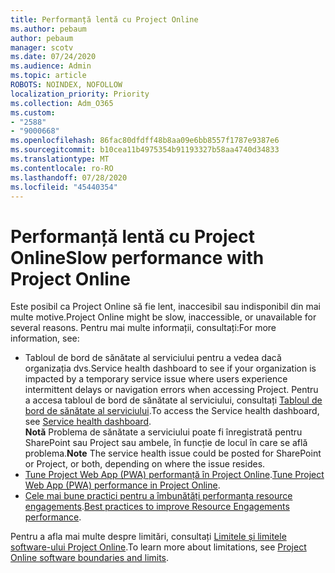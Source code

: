 ```yaml
---
title: Performanță lentă cu Project Online
ms.author: pebaum
author: pebaum
manager: scotv
ms.date: 07/24/2020
ms.audience: Admin
ms.topic: article
ROBOTS: NOINDEX, NOFOLLOW
localization_priority: Priority
ms.collection: Adm_O365
ms.custom:
- "2588"
- "9000668"
ms.openlocfilehash: 86fac80dfdff48b8aa09e6bb8557f1787e9387e6
ms.sourcegitcommit: b10cea11b4975354b91193327b58aa4740d34833
ms.translationtype: MT
ms.contentlocale: ro-RO
ms.lasthandoff: 07/28/2020
ms.locfileid: "45440354"
---
```

# <a name="slow-performance-with-project-online"></a><span data-ttu-id="8c252-102">Performanță lentă cu Project Online</span><span class="sxs-lookup"><span data-stu-id="8c252-102">Slow performance with Project Online</span></span>

<span data-ttu-id="8c252-103">Este posibil ca Project Online să fie lent, inaccesibil sau indisponibil din mai multe motive.</span><span class="sxs-lookup"><span data-stu-id="8c252-103">Project Online might be slow, inaccessible, or unavailable for several reasons.</span></span> <span data-ttu-id="8c252-104">Pentru mai multe informații, consultați:</span><span class="sxs-lookup"><span data-stu-id="8c252-104">For more information, see:</span></span>

- <span data-ttu-id="8c252-105">Tabloul de bord de sănătate al serviciului pentru a vedea dacă organizația dvs.</span><span class="sxs-lookup"><span data-stu-id="8c252-105">Service health dashboard to see if your organization is impacted by a temporary service issue where users experience intermittent delays or navigation errors when accessing Project.</span></span> <span data-ttu-id="8c252-106">Pentru a accesa tabloul de bord de sănătate al serviciului, consultați [Tabloul de bord de sănătate al serviciului](https://admin.microsoft.com/AdminPortal/Home#/servicehealth).</span><span class="sxs-lookup"><span data-stu-id="8c252-106">To access the Service health dashboard, see [Service health dashboard](https://admin.microsoft.com/AdminPortal/Home#/servicehealth).</span></span></br>
    <span data-ttu-id="8c252-107">**Notă**  Problema de sănătate a serviciului poate fi înregistrată pentru SharePoint sau Project sau ambele, în funcție de locul în care se află problema.</span><span class="sxs-lookup"><span data-stu-id="8c252-107">**Note**  The service health issue could be posted for SharePoint or Project, or both, depending on where the issue resides.</span></span>
- <span data-ttu-id="8c252-108">[Tune Project Web App (PWA) performanță în Project Online](https://docs.microsoft.com/projectonline/tune-project-online-performance).</span><span class="sxs-lookup"><span data-stu-id="8c252-108">[Tune Project Web App (PWA) performance in Project Online](https://docs.microsoft.com/projectonline/tune-project-online-performance).</span></span>
- <span data-ttu-id="8c252-109">[Cele mai bune practici pentru a îmbunătăți performanța resource engagements](https://docs.microsoft.com/projectonline/best-practices-to-improve-resource-engagements-performance).</span><span class="sxs-lookup"><span data-stu-id="8c252-109">[Best practices to improve Resource Engagements performance](https://docs.microsoft.com/projectonline/best-practices-to-improve-resource-engagements-performance).</span></span>

<span data-ttu-id="8c252-110">Pentru a afla mai multe despre limitări, consultați [Limitele și limitele software-ului Project Online](https://docs.microsoft.com/projectonline/project-online-software-boundaries-and-limits).</span><span class="sxs-lookup"><span data-stu-id="8c252-110">To learn more about limitations, see [Project Online software boundaries and limits](https://docs.microsoft.com/projectonline/project-online-software-boundaries-and-limits).</span></span>
